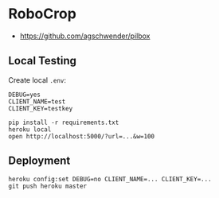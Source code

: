 # RoboCrop

* https://github.com/agschwender/pilbox

## Local Testing

Create local `.env`:

```
DEBUG=yes
CLIENT_NAME=test
CLIENT_KEY=testkey
```

```
pip install -r requirements.txt
heroku local
open http://localhost:5000/?url=...&w=100
```

## Deployment

```
heroku config:set DEBUG=no CLIENT_NAME=... CLIENT_KEY=...
git push heroku master
```
